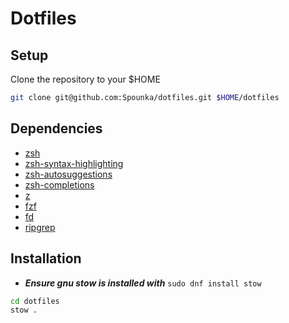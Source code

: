 # Dotfiles

## Setup
Clone the repository to your $HOME

```bash
git clone git@github.com:Spounka/dotfiles.git $HOME/dotfiles
```
## Dependencies
- [zsh](https://github.com/ohmyzsh/ohmyzsh)
- [zsh-syntax-highlighting](https://github.com/zsh-users/zsh-syntax-highlighting)
- [zsh-autosuggestions](https://github.com/zsh-users/zsh-autosuggestions)
- [zsh-completions](https://github.com/zsh-users/zsh-completions)
- [z](https://github.com/agkozak/zsh-z)
- [fzf](https://github.com/junegunn/fzf)
- [fd](https://github.com/sharkdp/fd)
- [ripgrep](https://github.com/BurntSushi/ripgrep)


## Installation
- ***Ensure gnu stow is installed with*** `sudo dnf install stow`

```bash
cd dotfiles
stow .
```
